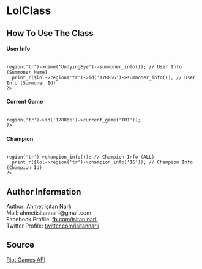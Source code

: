 <h1>LolClass</h1>

<h2>How To Use The Class</h2>

<h4>User Info</h4>
<code>
<?php
  $lol = new LolClass();
  print_r($lol->region('tr')->name('UndyingEye')->summoner_info()); // User Info (Summoner Name)
  print_r($lol->region('tr')->id('178866')->summoner_info()); // User Info (Summoner Id)
?>
</code>

<h4>Current Game</h4>
<code>
<?php
  $lol = new LolClass();
  print_r($lol->region('tr')->id('178866')->current_game('TR1'));
?>
</code>

<h4>Champion</h4>
<code>
<?php
  $lol = new LolClass();
  print_r($lol->region('tr')->champion_info()); // Champion Info (ALL)
  print_r($lol->region('tr')->champion_info('16')); // Champion Info (Champion Id)
?>
</code>

<h2>Author Information</h2>
<span>Author: Ahmet Işıtan Narlı</span>
<br>
<span>Mail: ahmetisitannarli@gmail.com</span>
<br>
<span>Facebook Profile: <a href="https://facebook.com/isitan.narli">fb.com/isitan.narli</a></span>
<br>
<span>Twitter Profile: <a href="https://twitter.com/isitannarli">twitter.com/isitannarli</a></span>

<h2>Source</h2>
<a href="https://developer.riotgames.com">Riot Games API</a>
